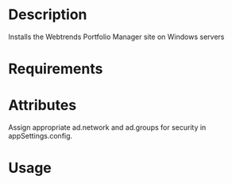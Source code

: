 Description
===========
Installs the Webtrends Portfolio Manager site on Windows servers

Requirements
============

Attributes
==========
Assign appropriate ad.network and ad.groups for security in appSettings.config.


Usage
=====

